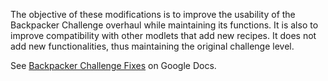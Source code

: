The objective of these modifications is to improve the usability of the Backpacker Challenge overhaul while maintaining its functions. It is also to improve compatibility with other modlets that add new recipes. It does not add new functionalities, thus maintaining the original challenge level.

See [Backpacker Challenge Fixes](https://docs.google.com/document/d/1XccoGEwpkrYyqxdSevOAS2JvMV_5VxktIkk-IGTf8dI/edit?usp=sharing) on Google Docs.
